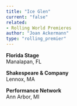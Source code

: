 ```yaml
---
title: "Ice Glen"
current: "false"
related:
- Rolling World Premieres
author: "Joan Ackermann"
type: "rolling_premier"
---
```


**Florida Stage**\
Manalapan, FL

**Shakespeare &amp; Company**\
Lennox, MA

**Performance Network**\
Ann Arbor, MI

